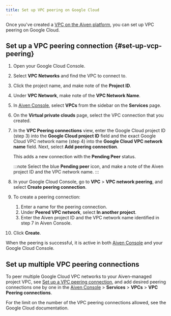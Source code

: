 ```yaml
---
title: Set up VPC peering on Google Cloud
---
```


Once you've created a [VPC on the Aiven platform](manage-vpc-peering), you can set up VPC peering on Google Cloud.

## Set up a VPC peering connection {#set-up-vcp-peering}

1.  Open your Google Cloud Console.

1.  Select **VPC Networks** and find the VPC to connect to.

1.  Click the project name, and make note of the **Project ID**.

1.  Under **VPC Network**, make note of the **VPC Network Name**.

1.  In [Aiven Console](https://console.aiven.io), select **VPCs** from
    the sidebar on the **Services** page.

1.  On the **Virtual private clouds** page, select the VPC connection
    that you created.

1.  In the **VPC Peering connections** view, enter the Google Cloud project ID
    (step 3) into the **Google Cloud project ID** field and the exact Google Cloud VPC
    network name (step 4) into the **Google Cloud VPC network name** field. Next,
    select **Add peering connection**.

    This adds a new connection with the **Pending Peer** status.

    :::note
    Select the blue **Pending peer** icon, and make a note of the Aiven
    project ID and the VPC network name.
    :::

1.  In your Google Cloud Console, go to **VPC** > **VPC network peering**, and
    select **Create peering connection**.

1.  To create a peering connection:

    1.  Enter a name for the peering connection.
    1.  Under **Peered VPC network**, select **In another project**.
    1.  Enter the Aiven project ID and the VPC network name identified
        in step 7 in Aiven Console.

1. Click **Create**.

When the peering is successful, it is active in both [Aiven
Console](https://console.aiven.io) and your Google Cloud Console.

## Set up multiple VPC peering connections

To peer multiple Google Cloud VPC networks to your Aiven-managed project VPC, see
[Set up a VPC peering connection](#set-up-vcp-peering), and add desired peering
connections one by one in the [Aiven Console](https://console.aiven.io) > **Services** >
**VPCs** > **VPC Peering connections**.

For the limit on the number of the VPC peering connections allowed, see the Google Cloud
documentation.

